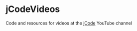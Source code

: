 # jCodeVideos
Code and resources for videos at the [jCode](https://www.youtube.com/channel/UC7jYmc2qaAy8X4u1BxrQkfg) YouTube channel
